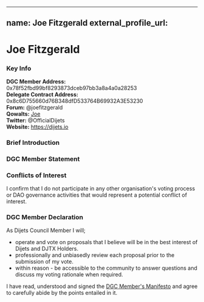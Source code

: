 
---
name: Joe Fitzgerald
external_profile_url:
---

# Joe Fitzgerald

### Key Info

**DGC Member Address:** 0x78f52fbd99bf8293873dceb97bb3a8a4a0a28253  
**Delegate Contract Address:** 0x8c6D755660d76B348dfD533764B69932A3E53230  
**Forum:** @joefitzgerald  
**Qowalts:** [Joe](https://redirect.dijets.io/#/#joefitzgerald:dijets.org)  
**Twitter:** @OfficialDijets  
**Website:** https://dijets.io  

### Brief Introduction


### DGC Member Statement


### Conflicts of Interest

I confirm that I do not participate in any other organisation's voting process or DAO governance activities that would represent a potential conflict of interest.

### DGC Member Declaration

As Dijets Council Member I will;

 - operate and vote on proposals that I believe will be in the best interest of Dijets and DJTX Holders.
 - professionally and unbiasedly review each proposal prior to the submission of my vote.
 - within reason - be accessible to the community to answer questions and discuss my voting rationale when required.

I have read, understood and signed the [DGC Member's Manifesto](https://dijets.io/manifesto) and agree to carefully abide by the points entailed in it.

